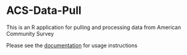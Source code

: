 # ACS-Data-Pull
This is an R application for pulling and processing data from American Community Survey

Please see the [documentation](doc_file.md) for usage instructions
